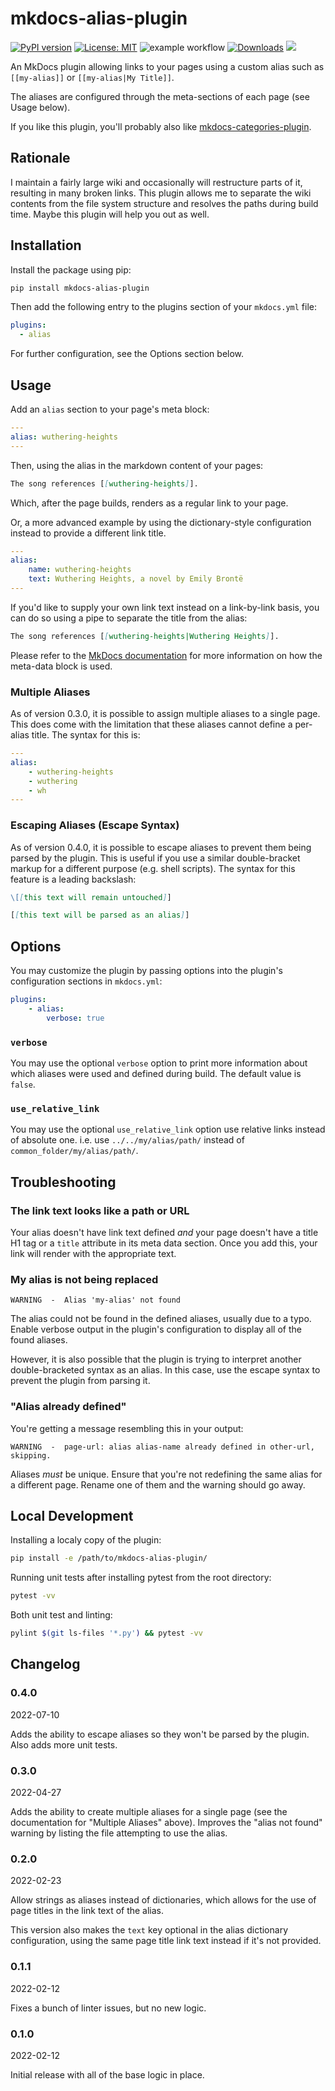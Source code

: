 # mkdocs-alias-plugin

[![PyPI version](https://badge.fury.io/py/mkdocs-alias-plugin.svg)](https://pypi.org/project/mkdocs-alias-plugin/)  [![License: MIT](https://img.shields.io/badge/License-MIT-yellow.svg)](https://opensource.org/licenses/MIT) ![example workflow](https://github.com/eddyluten/mkdocs-alias-plugin/actions/workflows/pylint.yml/badge.svg) [![Downloads](https://pepy.tech/badge/mkdocs-alias-plugin)](https://pepy.tech/project/mkdocs-alias-plugin) ![](https://github.com/eddyluten/mkdocs-alias-plugin/workflows/mkdocs-alias-plugin%20Tests/badge.svg)

An MkDocs plugin allowing links to your pages using a custom alias such as `[[my-alias]]` or `[[my-alias|My Title]]`.

The aliases are configured through the meta-sections of each page (see Usage below).

If you like this plugin, you'll probably also like [mkdocs-categories-plugin](https://github.com/EddyLuten/mkdocs-categories-plugin).

## Rationale

I maintain a fairly large wiki and occasionally will restructure parts of it, resulting in many broken links. This plugin allows me to separate the wiki contents from the file system structure and resolves the paths during build time. Maybe this plugin will help you out as well.

## Installation

Install the package using pip:

```zsh
pip install mkdocs-alias-plugin
```

Then add the following entry to the plugins section of your `mkdocs.yml` file:

```yml
plugins:
  - alias
```

For further configuration, see the Options section below.

## Usage

Add an `alias` section to your page's meta block:

```yaml
---
alias: wuthering-heights
---
```

Then, using the alias in the markdown content of your pages:

```md
The song references [[wuthering-heights]].
```

Which, after the page builds, renders as a regular link to your page.

Or, a more advanced example by using the dictionary-style configuration instead to provide a different link title.

```yaml
---
alias:
    name: wuthering-heights
    text: Wuthering Heights, a novel by Emily Brontë
---
```

If you'd like to supply your own link text instead on a link-by-link basis, you can do so using a pipe to separate the title from the alias:

```md
The song references [[wuthering-heights|Wuthering Heights]].
```

Please refer to the [MkDocs documentation](https://www.mkdocs.org/user-guide/writing-your-docs/#yaml-style-meta-data) for more information on how the meta-data block is used.

### Multiple Aliases

As of version 0.3.0, it is possible to assign multiple aliases to a single page. This does come with the limitation that these aliases cannot define a per-alias title. The syntax for this is:

```yaml
---
alias:
    - wuthering-heights
    - wuthering
    - wh
---
```

### Escaping Aliases (Escape Syntax)

As of version 0.4.0, it is possible to escape aliases to prevent them being parsed by the plugin. This is useful if you use a similar double-bracket markup for a different purpose (e.g. shell scripts). The syntax for this feature is a leading backslash:

```md
\[[this text will remain untouched]]

[[this text will be parsed as an alias]]
```

## Options

You may customize the plugin by passing options into the plugin's configuration sections in `mkdocs.yml`:

```yaml
plugins:
    - alias:
        verbose: true
```

### `verbose`

You may use the optional `verbose` option to print more information about which aliases were used and defined during build. The default value is `false`.

### `use_relative_link`

You may use the optional `use_relative_link` option use relative links instead of absolute one. i.e. use `../../my/alias/path/` instead of `common_folder/my/alias/path/`.

## Troubleshooting

### The link text looks like a path or URL

Your alias doesn't have link text defined *and* your page doesn't have a title H1 tag or a `title` attribute in its meta data section. Once you add this, your link will render with the appropriate text.

### My alias is not being replaced

`WARNING  -  Alias 'my-alias' not found`

The alias could not be found in the defined aliases, usually due to a typo. Enable verbose output in the plugin's configuration to display all of the found aliases.

However, it is also possible that the plugin is trying to interpret another double-bracketed syntax as an alias. In this case, use the escape syntax to prevent the plugin from parsing it.

### "Alias already defined"

You're getting a message resembling this in your output:

`WARNING  -  page-url: alias alias-name already defined in other-url, skipping.`

Aliases *must* be unique. Ensure that you're not redefining the same alias for a different page. Rename one of them and the warning should go away.

## Local Development

Installing a localy copy of the plugin:

```zsh
pip install -e /path/to/mkdocs-alias-plugin/
```

Running unit tests after installing pytest from the root directory:

```zsh
pytest -vv
```

Both unit test and linting:

```zsh
pylint $(git ls-files '*.py') && pytest -vv
```

## Changelog

### 0.4.0

2022-07-10

Adds the ability to escape aliases so they won't be parsed by the plugin. Also adds more unit tests.

### 0.3.0

2022-04-27

Adds the ability to create multiple aliases for a single page (see the documentation for "Multiple Aliases" above). Improves the "alias not found" warning by listing the file attempting to use the alias.

### 0.2.0

2022-02-23

Allow strings as aliases instead of dictionaries, which allows for the use of page titles in the link text of the alias.

This version also makes the `text` key optional in the alias dictionary configuration, using the same page title link text instead if it's not provided.

### 0.1.1

2022-02-12

Fixes a bunch of linter issues, but no new logic.

### 0.1.0

2022-02-12

Initial release with all of the base logic in place.
